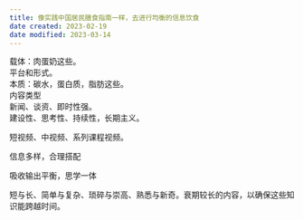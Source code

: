 ```yaml
---
title: 像实践中国居民膳食指南一样，去进行均衡的信息饮食
date created: 2023-02-19
date modified: 2023-03-14
---
```


载体：肉蛋奶这些。  
	平台和形式。  
本质：碳水，蛋白质，脂肪这些。  
	内容类型  
	新闻、谈资、即时性强。  
	建设性、思考性、持续性，长期主义。

短视频、中视频、系列课程视频。

信息多样，合理搭配

吸收输出平衡，思学一体

短与长、简单与复杂、琐碎与崇高、熟悉与新奇。衰期较长的内容，以确保这些知识能跨越时间。

